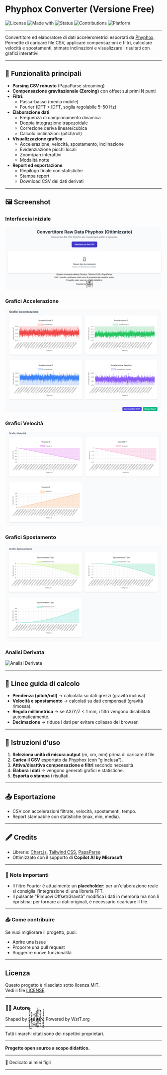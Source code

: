 # Phyphox Converter (Versione Free)

![License](https://img.shields.io/badge/License-MIT-green.svg)
![Made with](https://img.shields.io/badge/Made%20with-JavaScript-yellow)
![Status](https://img.shields.io/badge/Status-Active-blue)
![Contributions](https://img.shields.io/badge/Contributions-Welcome-brightgreen)
![Platform](https://img.shields.io/badge/Platform-Web-lightgrey)

---

Convertitore ed elaboratore di dati accelerometrici esportati da [Phyphox](https://phyphox.org).  
Permette di caricare file CSV, applicare compensazioni e filtri, calcolare velocità e spostamenti, stimare inclinazioni e visualizzare i risultati con grafici interattivi.

---

## 🚀 Funzionalità principali

- **Parsing CSV robusto** (PapaParse streaming)
- **Compensazione gravitazionale (Zeroing)** con offset sui primi N punti
- **Filtri**:
  - Passa-basso (media mobile)
  - Fourier (DFT + IDFT, soglia regolabile 5–50 Hz)
- **Elaborazione dati**:
  - Frequenza di campionamento dinamica
  - Doppia integrazione trapezoidale
  - Correzione deriva lineare/cubica
  - Calcolo inclinazioni (pitch/roll)
- **Visualizzazione grafica**:
  - Accelerazione, velocità, spostamento, inclinazione
  - Evidenziazione picchi locali
  - Zoom/pan interattivi
  - Modalità notte
- **Report ed esportazione**:
  - Riepilogo finale con statistiche
  - Stampa report
  - Download CSV dei dati derivati

---

## 🖼️ Screenshot

### Interfaccia iniziale
![Interfaccia iniziale](https://github.com/stultuszoombie/phyphox-converter/blob/main/images/interfaccia.png)

### Grafici Accelerazione
![Grafici Accelerazione](https://github.com/stultuszoombie/phyphox-converter/blob/main/images/accel.png)

### Grafici Velocità
![Grafici Velocità](https://github.com/stultuszoombie/phyphox-converter/blob/main/images/velox.png)

### Grafici Spostamento
![Grafici Spostamento](https://github.com/stultuszoombie/phyphox-converter/blob/main/images/spostamento.png)

### Analisi Derivata
![Analisi Derivata](link-alla-tua-immagine)

---

## 📐 Linee guida di calcolo

- **Pendenza (pitch/roll)** → calcolata su dati grezzi (gravità inclusa).
- **Velocità e spostamento** → calcolati su dati compensati (gravità rimossa).
- **Regola millimetrica** → se ΔX/Y/Z < 1 mm, i filtri vengono disabilitati automaticamente.
- **Decimazione** → riduce i dati per evitare collasso del browser.

---

## 📂 Istruzioni d’uso

1. **Seleziona unità di misura output** (m, cm, mm) prima di caricare il file.
2. **Carica il CSV** esportato da Phyphox (con “g inclusa”).
3. **Attiva/disattiva compensazione e filtri** secondo necessità.
4. **Elabora i dati** → vengono generati grafici e statistiche.
5. **Esporta o stampa** i risultati.

---

## 📤 Esportazione

- CSV con accelerazioni filtrate, velocità, spostamenti, tempo.
- Report stampabile con statistiche (max, min, media).

---

## 🖋️ Credits

- Librerie: [Chart.js](https://www.chartjs.org/), [Tailwind CSS](https://tailwindcss.com/), [PapaParse](https://www.papaparse.com/)
- Ottimizzato con il supporto di **Copilot AI by Microsoft**

---

### 📌 Note importanti

- Il filtro Fourier è attualmente un **placeholder**: per un'elaborazione reale si consiglia l'integrazione di una libreria FFT.
- Il pulsante "Rimuovi Offset/Gravità" modifica i dati in memoria ma non li ripristina: per tornare ai dati originali, è necessario ricaricare il file.

---

### 📥 Come contribuire

Se vuoi migliorare il progetto, puoi:
- Aprire una issue
- Proporre una pull request
- Suggerire nuove funzionalità

---

## Licenza

Questo progetto è rilasciato sotto licenza MIT.  
Vedi il file [LICENSE](LICENSE).

---

### 🧑‍💻 Autore

Shaped by **S͓͎̻͕̥͓̘͑̔̇̈́̍͂̏̃͜t̴̲̟̖͖̰̀͒̈́̉ű͔͉͙̯̝ͭ̅ͣl̡͎̥͖̼̱̐̅́ͫ́͡͡t̶̯̫̼̜̩͚̤̜̆̏ͬ͂ͩ͗͛̈́ư̢͔̮̜̞̝̂̉ͮ͊ͮͤ́Ƨ̨̞͇̜̬̦̺ͨ̊́̽̾͛ͦͅ** Powered by WstT.org

---

Tutti i marchi citati sono dei rispettivi proprietari.

---

**Progetto open source a scopo didattico.**

---

💙 Dedicato ai miei figli

---
